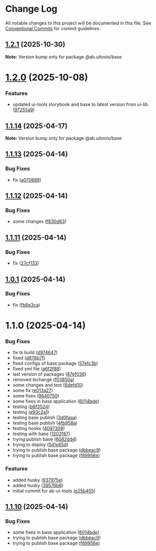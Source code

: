 # Change Log

All notable changes to this project will be documented in this file.
See [Conventional Commits](https://conventionalcommits.org) for commit guidelines.

## [1.2.1](https://github.com/ab-devtools/uilibrary/compare/@ab.uitools/base@1.2.0...@ab.uitools/base@1.2.1) (2025-10-30)

**Note:** Version bump only for package @ab.uitools/base

# [1.2.0](https://github.com/ab-devtools/uilibrary/compare/@ab.uitools/base@1.1.14...@ab.uitools/base@1.2.0) (2025-10-08)

### Features

- updated ui-tools storybook and base to latest version from ui-lib ([97255a9](https://github.com/ab-devtools/uilibrary/commit/97255a9ce437ba49cbf264aedefb46dec8eb4ed0))

## [1.1.14](https://github.com/ab-devtools/uilibrary/compare/@ab.uitools/base@1.1.13...@ab.uitools/base@1.1.14) (2025-04-17)

**Note:** Version bump only for package @ab.uitools/base

## [1.1.13](https://github.com/ab-devtools/uilibrary/compare/@ab.uitools/base@1.1.12...@ab.uitools/base@1.1.13) (2025-04-14)

### Bug Fixes

- fix ([a070689](https://github.com/ab-devtools/uilibrary/commit/a0706894f4abd836d4276e64e672108dd6a5846f))

## [1.1.12](https://github.com/ab-devtools/uilibrary/compare/@ab.uitools/base@1.1.11...@ab.uitools/base@1.1.12) (2025-04-14)

### Bug Fixes

- some changes ([f830d83](https://github.com/ab-devtools/uilibrary/commit/f830d8371afc7ea62d163dab0e8d5110fddd73f2))

## [1.1.11](https://github.com/ab-devtools/uilibrary/compare/@ab.uitools/base@1.0.1...@ab.uitools/base@1.1.11) (2025-04-14)

### Bug Fixes

- fix ([27cf133](https://github.com/ab-devtools/uilibrary/commit/27cf13386b02936f453823f834bfdce4317bc8ef))

## [1.0.1](https://github.com/ab-devtools/uilibrary/compare/@ab.uitools/base@1.1.0...@ab.uitools/base@1.0.1) (2025-04-14)

### Bug Fixes

- fix ([fb6e3ca](https://github.com/ab-devtools/uilibrary/commit/fb6e3caf868988a27eb2d9c733f63074c72b8b24))

# 1.1.0 (2025-04-14)

### Bug Fixes

- fix ts build ([d974647](https://github.com/ab-devtools/uilibrary/commit/d9746471f7bdd9a9a5aff67fb83980cf839276b9))
- fixed ([d878b7f](https://github.com/ab-devtools/uilibrary/commit/d878b7ff68d73100efa92bd9f48d39e408651334))
- fixed configs of base package ([57efc3b](https://github.com/ab-devtools/uilibrary/commit/57efc3b98c743d2603411a8a3ab45726f5970400))
- fixed yml file ([a6f2f88](https://github.com/ab-devtools/uilibrary/commit/a6f2f8870f9e657398280eae2342373a61e5cc4e))
- last version of packages ([87ef036](https://github.com/ab-devtools/uilibrary/commit/87ef036d110875749878a7abb22a2dcdd46ecbfd))
- removed tschange ([f03850a](https://github.com/ab-devtools/uilibrary/commit/f03850a834ba5af93b0893fd980ec0d23c2748c4))
- some changes and test ([6defd10](https://github.com/ab-devtools/uilibrary/commit/6defd102a83188e6e5141d09c5a3d54d2f9ecc59))
- some fix ([e013a27](https://github.com/ab-devtools/uilibrary/commit/e013a27a4240c7ba14f01c0e9d755d3dc1bc2de1))
- some fixes ([9640750](https://github.com/ab-devtools/uilibrary/commit/964075075848bbdc0efe5b2980cc8958c92482e5))
- some fixes in base application ([6014bde](https://github.com/ab-devtools/uilibrary/commit/6014bdee5f0fe9b20a0d8ae9a017c3d3d9ee7b16))
- testing ([b6f3524](https://github.com/ab-devtools/uilibrary/commit/b6f3524652afe48ac446165088599a6d41557a49))
- testing ([e93c2a1](https://github.com/ab-devtools/uilibrary/commit/e93c2a1dff478c6a987aa2ab9a47645ca0f4dcc8))
- testing base publish ([3d0faaa](https://github.com/ab-devtools/uilibrary/commit/3d0faaa4d15d7f1eade2fe8820c53fd6abde0a3f))
- testing base publish ([4fb958a](https://github.com/ab-devtools/uilibrary/commit/4fb958ac7626e10d1c1e4dbbcd48f5dd9ce3cde9))
- testing hooks ([4097308](https://github.com/ab-devtools/uilibrary/commit/409730818bd5fb2ce79fbc043b38cbded20302fa))
- testing with base ([1202f87](https://github.com/ab-devtools/uilibrary/commit/1202f876c9fab2c9d64cecc0cf17fe1283db8cf5))
- trying publish base ([6082dd4](https://github.com/ab-devtools/uilibrary/commit/6082dd4b009611213c1aad717593a3b8414d6031))
- trying to deploy ([5d1e65d](https://github.com/ab-devtools/uilibrary/commit/5d1e65d88ab70ff3296de7886a82d92a02742cbf))
- trying to publish base package ([dbbeac9](https://github.com/ab-devtools/uilibrary/commit/dbbeac992d16e693a93301a29b3936fc62ddf9bb))
- trying to publish base package ([f69956e](https://github.com/ab-devtools/uilibrary/commit/f69956e83f0f6b43a11dcfc0c0f1aa28ed6e5a99))

### Features

- added husky ([937975e](https://github.com/ab-devtools/uilibrary/commit/937975e396acfa8c7ca8dc3cdf435537f619d6ed))
- added husky ([39576b8](https://github.com/ab-devtools/uilibrary/commit/39576b8c0fe703922936880e827da35bafaf1cdf))
- initial commit for ab-ui-tools ([e25b455](https://github.com/ab-devtools/uilibrary/commit/e25b4551bbb8053c56e4fe4ddce9da13cd32b269))

## [1.1.10](https://github.com/ab-devtools/uilibrary/compare/@ab.uitools/base@1.1.8...@ab.uitools/base@1.1.10) (2025-04-14)

### Bug Fixes

- some fixes in base application ([6014bde](https://github.com/ab-devtools/uilibrary/commit/6014bdee5f0fe9b20a0d8ae9a017c3d3d9ee7b16))
- trying to publish base package ([dbbeac9](https://github.com/ab-devtools/uilibrary/commit/dbbeac992d16e693a93301a29b3936fc62ddf9bb))
- trying to publish base package ([f69956e](https://github.com/ab-devtools/uilibrary/commit/f69956e83f0f6b43a11dcfc0c0f1aa28ed6e5a99))
